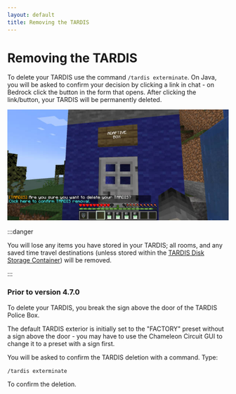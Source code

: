 ```yaml
---
layout: default
title: Removing the TARDIS
---
```


# Removing the TARDIS

To delete your TARDIS use the command `/tardis exterminate`. On Java, you will be asked to confirm your decision by clicking a
link in chat - on Bedrock click the button in the form that opens. After clicking the link/button, your TARDIS will be permanently deleted.

![TARDIS exterminate confirmation message](/images/docs/exterminate_confirm.jpg)

:::danger

You will lose any items you have stored in your TARDIS; all rooms, and any saved time travel destinations 
(unless stored within the [TARDIS Disk Storage Container](advanced-console#storage_info)) will be removed.

:::

### Prior to version 4.7.0

To delete your TARDIS, you break the sign above the door of the TARDIS Police Box.

The default TARDIS exterior is initially set to the "FACTORY" preset without a sign above the door - you may have to use
the Chameleon Circuit GUI to change it to a preset with a sign first.

You will be asked to confirm the TARDIS deletion with a command. Type:

    /tardis exterminate

To confirm the deletion.
